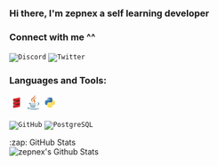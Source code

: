 ### Hi there, I'm zepnex a self learning developer

### Connect with me ^^
<code><img aligin="left" alt="Discord" width="26px" src="https://img.icons8.com/bubbles/50/000000/discord-logo.png" /></code>
<code><img aligin="left" alt="Twitter" width="26px" src="https://img.icons8.com/plasticine/100/000000/twitter.png" /></code>

### Languages and Tools:

<code><img aligin="left" alt="Scala" width="26px" src="https://raw.githubusercontent.com/github/explore/80688e429a7d4ef2fca1e82350fe8e3517d3494d/topics/scala/scala.png" /></code>
<code><img aligin="left" alt="Java" width="26px" src="https://raw.githubusercontent.com/github/explore/80688e429a7d4ef2fca1e82350fe8e3517d3494d/topics/java/java.png" /></code>
<code><img aligin="left" alt="Python" width="26px" src="https://raw.githubusercontent.com/github/explore/80688e429a7d4ef2fca1e82350fe8e3517d3494d/topics/python/python.png" /></code>

<code><img aligin="left" alt="GitHub" width="26px" src="https://img.icons8.com/dusk/64/000000/github.png" /></code>
<code><img aligin="left" alt="PostgreSQL" width="26px" src="https://img.icons8.com/color/48/000000/postgreesql.png" /></code>


<summary>:zap: GitHub Stats</summary>
<img aligin="left" alt="zepnex's Github Stats" src="https://github-readme-stats-94bp0qv14.vercel.app/api?username=zepnex&show_icons=true&hide_border=true" />
